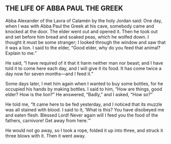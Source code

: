 ## THE LIFE OF ABBA PAUL THE GREEK

Abba Alexander of the Lavra of Calamén by the holy Jordan said: One day, when I was with Abba Paul the Greek at his cave, somebody came and knocked at the door. The elder went out and opened it. Then he took out and set before him bread and soaked peas, which he wolfed down. I thought it must be some stranger; I looked through the window and saw that it was a lion. I said to the elder, “Good elder, why do you feed that animal? Explain to me.” 

He said, “I have required of it that it harm neither man nor beast; and I have told it to come here each day, and I will give it its food. It has come twice a day now for seven months—and I feed it.”

Some days later, I met him again when I wanted to buy some bottles, for he occupied his hands by making bottles. I said to him, “How are things, good elder? How is the lion?” He answered, “Badly,” and I asked, “How so?” 

He told me, “It came here to be fed yesterday, and I noticed that its muzzle was all stained with blood. I said to it, ‘What is this? You have disobeyed me and eaten flesh. Blessed Lord! Never again will I feed you the food of the fathers, carnivore! Get away from here.’” 

He would not go away, so I took a rope, folded it up into three, and struck it three blows with it. Then it went away.
